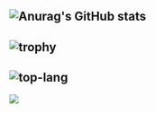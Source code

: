 
<!--
**omh02033/omh02033** is a ✨ _special_ ✨ repository because its `README.md` (this file) appears on your GitHub profile.

Here are some ideas to get you started:

- 🔭 I’m currently working on ...
- 🌱 I’m currently learning ...
- 👯 I’m looking to collaborate on ...
- 🤔 I’m looking for help with ...
- 💬 Ask me about ...
- 📫 How to reach me: ...
- 😄 Pronouns: ...
- ⚡ Fun fact: ...
-->
![Anurag's GitHub stats](https://github-readme-stats.vercel.app/api?username=omh02033&count_private=true&show_icons=true&theme=dark)
---
![trophy](https://github-profile-trophy.vercel.app/?username=omh02033&theme=onedark&row=2&column=4)
---
![top-lang](https://github-readme-stats.vercel.app/api/top-langs/?username=omh02033&langs_count=5)
---
<a href="https://opgc.me/#/users/omh02033" target="_blank"><img src="https://api.opgc.me/githubs/users/omh02033/tag/?theme=basic" /></a>
